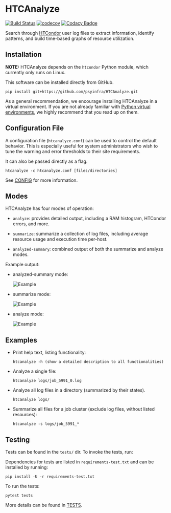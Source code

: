 # HTCAnalyze

[![Build Status](https://travis-ci.org/psyinfra/HTCAnalyze.svg?branch=master)](https://travis-ci.org/psyinfra/HTCAnalyze)
[![codecov](https://codecov.io/gh/psyinfra/HTCAnalyze/branch/master/graph/badge.svg)](https://codecov.io/gh/psyinfra/HTCAnalyze)
[![Codacy Badge](https://app.codacy.com/project/badge/Grade/d8fff0409968467d855a0efbf2ab8f7d)](https://www.codacy.com/gh/psyinfra/HTCAnalyze?utm_source=github.com&amp;utm_medium=referral&amp;utm_content=psyinfra/HTCAnalyze&amp;utm_campaign=Badge_Grade)

Search through [HTCondor](https://research.cs.wisc.edu/htcondor/) user log files
to extract information, identify patterns, and build time-based graphs of
resource utilization.

## Installation

**NOTE:** HTCAnalyze depends on the `htcondor` Python module, which currently
only runs on Linux.

This software can be installed directly from GitHub.
```
pip install git+https://github.com/psyinfra/HTCAnalyze.git
```

As a general recommendation, we encourage installing HTCAnalyze in a virtual
environment. If you are not already familiar with
[Python virtual environments](https://packaging.python.org/guides/installing-using-pip-and-virtual-environments/),
we highly recommend that you read up on them.

## Configuration File

A configuration file (`htcanalyze.conf`) can be used to control the default
behavior. This is especially useful for system administrators who wish to tune
the warning and error thresholds to their site requirements.

It can also be passed directly as a flag.
```
htcanalyze -c htcanalyze.conf [files/directories]
```

See [CONFIG](https://github.com/psyinfra/HTCAnalyze/blob/master/config/README.md)
for more information.

## Modes

HTCAnalyze has four modes of operation:

- `analyze`: provides detailed output, including a RAM
  histogram, HTCondor errors, and more.

- `summarize`: summarize a collection of log files, including average resource
  usage and execution time per-host.

- `analyzed-summary`: combined output of both the summarize and analyze
  modes.

Example output:

- analyzed-summary mode:

    ![Example](https://github.com/psyinfra/HTCAnalyze/blob/master/examples/example_analyzed_summary_mode.png)

- summarize mode:

    ![Example](https://github.com/psyinfra/HTCAnalyze/blob/master/examples/example_summary_mode.png)

- analyze mode:

    ![Example](https://github.com/psyinfra/HTCAnalyze/blob/master/examples/example_analyze_mode.png)


## Examples

- Print help text, listing functionality:
  ```
  htcanalyze -h (show a detailed description to all functionalities)
  ```
- Analyze a single file:
  ```
  htcanalyze logs/job_5991_0.log
  ```
- Analyze all log files in a directory (summarized by their states).
  ```
  htcanalyze logs/
  ```
- Summarize all files for a job cluster (exclude log files, without listed resources):
  ```
  htcanalyze -s logs/job_5991_*
  ```

## Testing

Tests can be found in the `tests/` dir. To invoke the tests, run:

Dependencies for tests are listed in `requirements-test.txt` and can be
installed by running:
```
pip install -U -r requirements-test.txt
```

To run the tests:
```
pytest tests
```

More details can be found in [TESTS](https://github.com/psyinfra/HTCAnalyze/blob/master/tests/README.md).
